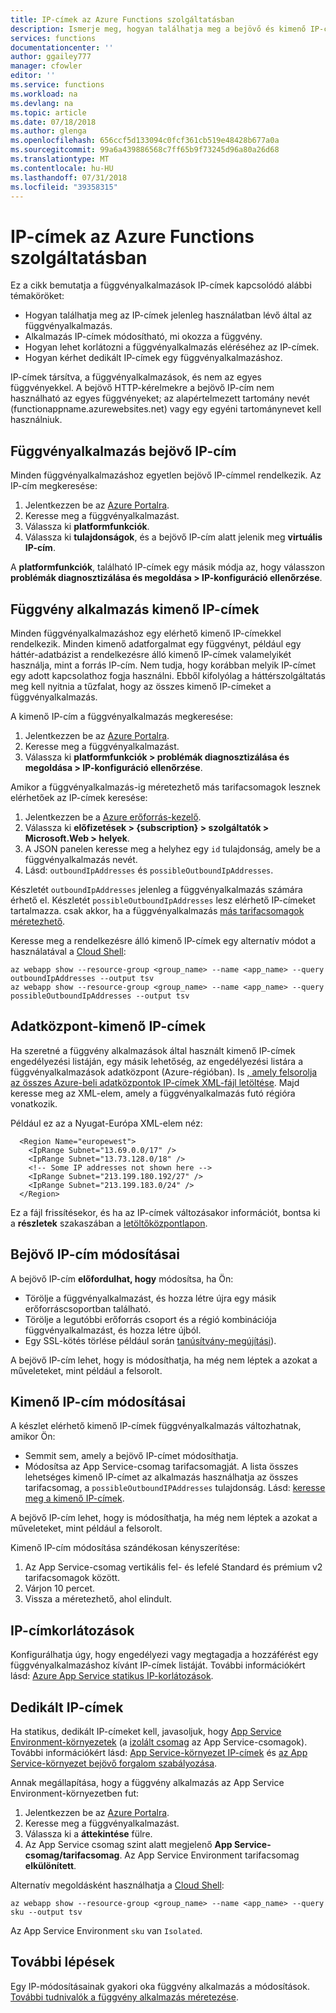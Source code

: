 ```yaml
---
title: IP-címek az Azure Functions szolgáltatásban
description: Ismerje meg, hogyan találhatja meg a bejövő és kimenő IP-címek alkalmazások esetében, és mi okozhatja, hogy változtassa meg.
services: functions
documentationcenter: ''
author: ggailey777
manager: cfowler
editor: ''
ms.service: functions
ms.workload: na
ms.devlang: na
ms.topic: article
ms.date: 07/18/2018
ms.author: glenga
ms.openlocfilehash: 656ccf5d133094c0fcf361cb519e48428b677a0a
ms.sourcegitcommit: 99a6a439886568c7ff65b9f73245d96a80a26d68
ms.translationtype: MT
ms.contentlocale: hu-HU
ms.lasthandoff: 07/31/2018
ms.locfileid: "39358315"
---
```

# <a name="ip-addresses-in-azure-functions"></a>IP-címek az Azure Functions szolgáltatásban

Ez a cikk bemutatja a függvényalkalmazások IP-címek kapcsolódó alábbi témaköröket:

* Hogyan találhatja meg az IP-címek jelenleg használatban lévő által az függvényalkalmazás.
* Alkalmazás IP-címek módosítható, mi okozza a függvény.
* Hogyan lehet korlátozni a függvényalkalmazás eléréséhez az IP-címek.
* Hogyan kérhet dedikált IP-címek egy függvényalkalmazáshoz.

IP-címek társítva, a függvényalkalmazások, és nem az egyes függvényekkel. A bejövő HTTP-kérelmekre a bejövő IP-cím nem használható az egyes függvényeket; az alapértelmezett tartomány nevét (functionappname.azurewebsites.net) vagy egy egyéni tartománynevet kell használniuk.

## <a name="function-app-inbound-ip-address"></a>Függvényalkalmazás bejövő IP-cím

Minden függvényalkalmazáshoz egyetlen bejövő IP-címmel rendelkezik. Az IP-cím megkeresése:

1. Jelentkezzen be az [Azure Portalra](https://portal.azure.com).
2. Keresse meg a függvényalkalmazást.
3. Válassza ki **platformfunkciók**.
4. Válassza ki **tulajdonságok**, és a bejövő IP-cím alatt jelenik meg **virtuális IP-cím**.

A **platformfunkciók**, található IP-címek egy másik módja az, hogy válasszon **problémák diagnosztizálása és megoldása > IP-konfiguráció ellenőrzése**.

## <a name="function-app-outbound-ip-addresses"></a>Függvény alkalmazás kimenő IP-címek

Minden függvényalkalmazáshoz egy elérhető kimenő IP-címekkel rendelkezik. Minden kimenő adatforgalmat egy függvényt, például egy háttér-adatbázist a rendelkezésre álló kimenő IP-címek valamelyikét használja, mint a forrás IP-cím. Nem tudja, hogy korábban melyik IP-címet egy adott kapcsolathoz fogja használni. Ebből kifolyólag a háttérszolgáltatás meg kell nyitnia a tűzfalat, hogy az összes kimenő IP-címeket a függvényalkalmazás.

A kimenő IP-cím a függvényalkalmazás megkeresése:

1. Jelentkezzen be az [Azure Portalra](https://portal.azure.com).
2. Keresse meg a függvényalkalmazást.
3. Válassza ki **platformfunkciók > problémák diagnosztizálása és megoldása > IP-konfiguráció ellenőrzése**.

Amikor a függvényalkalmazás-ig méretezhető más tarifacsomagok lesznek elérhetőek az IP-címek keresése:

1. Jelentkezzen be a [Azure erőforrás-kezelő](https://resources.azure.com).
2. Válassza ki **előfizetések > {subscription} > szolgáltatók > Microsoft.Web > helyek**.
3. A JSON panelen keresse meg a helyhez egy `id` tulajdonság, amely be a függvényalkalmazás nevét.
4. Lásd: `outboundIpAddresses` és `possibleOutboundIpAddresses`. 

Készletét `outboundIpAddresses` jelenleg a függvényalkalmazás számára érhető el. Készletét `possibleOutboundIpAddresses` lesz elérhető IP-címeket tartalmazza. csak akkor, ha a függvényalkalmazás [más tarifacsomagok méretezhető](#outbound-ip-address-changes).

Keresse meg a rendelkezésre álló kimenő IP-címek egy alternatív módot a használatával a [Cloud Shell](../cloud-shell/quickstart.md):

```azurecli-interactive
az webapp show --resource-group <group_name> --name <app_name> --query outboundIpAddresses --output tsv
az webapp show --resource-group <group_name> --name <app_name> --query possibleOutboundIpAddresses --output tsv
```

## <a name="data-center-outbound-ip-addresses"></a>Adatközpont-kimenő IP-címek

Ha szeretné a függvény alkalmazások által használt kimenő IP-címek engedélyezési listáján, egy másik lehetőség, az engedélyezési listára a függvényalkalmazások adatközpont (Azure-régióban). Is [, amely felsorolja az összes Azure-beli adatközpontok IP-címek XML-fájl letöltése](https://www.microsoft.com/en-us/download/details.aspx?id=41653). Majd keresse meg az XML-elem, amely a függvényalkalmazás futó régióra vonatkozik.

Például ez az a Nyugat-Európa XML-elem néz:

```
  <Region Name="europewest">
    <IpRange Subnet="13.69.0.0/17" />
    <IpRange Subnet="13.73.128.0/18" />
    <!-- Some IP addresses not shown here -->
    <IpRange Subnet="213.199.180.192/27" />
    <IpRange Subnet="213.199.183.0/24" />
  </Region>
```

 Ez a fájl frissítésekor, és ha az IP-címek változásakor információt, bontsa ki a **részletek** szakaszában a [letöltőközpontlapon](https://www.microsoft.com/en-us/download/details.aspx?id=41653).

## <a name="inbound-ip-address-changes"></a>Bejövő IP-cím módosításai

 A bejövő IP-cím **előfordulhat, hogy** módosítsa, ha Ön:

- Törölje a függvényalkalmazást, és hozza létre újra egy másik erőforráscsoportban található.
- Törölje a legutóbbi erőforrás csoport és a régió kombinációja függvényalkalmazást, és hozza létre újból.
- Egy SSL-kötés törlése például során [tanúsítvány-megújítási](../app-service/app-service-web-tutorial-custom-ssl.md#renew-certificates)).

A bejövő IP-cím lehet, hogy is módosíthatja, ha még nem léptek a azokat a műveleteket, mint például a felsorolt.

## <a name="outbound-ip-address-changes"></a>Kimenő IP-cím módosításai

A készlet elérhető kimenő IP-címek függvényalkalmazás változhatnak, amikor Ön:

* Semmit sem, amely a bejövő IP-címet módosíthatja.
* Módosítsa az App Service-csomag tarifacsomagját. A lista összes lehetséges kimenő IP-címet az alkalmazás használhatja az összes tarifacsomag, a `possibleOutboundIPAddresses` tulajdonság. Lásd: [keresse meg a kimenő IP-címek](#find-outbound-ip-addresses).

A bejövő IP-cím lehet, hogy is módosíthatja, ha még nem léptek a azokat a műveleteket, mint például a felsorolt.

Kimenő IP-cím módosítása szándékosan kényszerítése:

1. Az App Service-csomag vertikális fel- és lefelé Standard és prémium v2 tarifacsomagok között.
2. Várjon 10 percet.
3. Vissza a méretezhető, ahol elindult.

## <a name="ip-address-restrictions"></a>IP-címkorlátozások

Konfigurálhatja úgy, hogy engedélyezi vagy megtagadja a hozzáférést egy függvényalkalmazáshoz kívánt IP-címek listáját. További információkért lásd: [Azure App Service statikus IP-korlátozások](../app-service/app-service-ip-restrictions.md).

## <a name="dedicated-ip-addresses"></a>Dedikált IP-címek

Ha statikus, dedikált IP-címeket kell, javasoljuk, hogy [App Service Environment-környezetek](../app-service/environment/intro.md) (a [izolált csomag](https://azure.microsoft.com/pricing/details/app-service/) az App Service-csomagok). További információkért lásd: [App Service-környezet IP-címek](../app-service/environment/network-info.md#ase-ip-addresses) és [az App Service-környezet bejövő forgalom szabályozása](../app-service/environment/app-service-app-service-environment-control-inbound-traffic.md).

Annak megállapítása, hogy a függvény alkalmazás az App Service Environment-környezetben fut:

1. Jelentkezzen be az [Azure Portalra](https://portal.azure.com).
2. Keresse meg a függvényalkalmazást.
3. Válassza ki a **áttekintése** fülre.
4. Az App Service csomag szint alatt megjelenő **App Service-csomag/tarifacsomag**. Az App Service Environment tarifacsomag **elkülönített**.
 
Alternatív megoldásként használhatja a [Cloud Shell](../cloud-shell/quickstart.md):

```azurecli-interactive
az webapp show --resource-group <group_name> --name <app_name> --query sku --output tsv
```

Az App Service Environment `sku` van `Isolated`.

## <a name="next-steps"></a>További lépések

Egy IP-módosításainak gyakori oka függvény alkalmazás a módosítások. [További tudnivalók a függvény alkalmazás méretezése](functions-scale.md).
